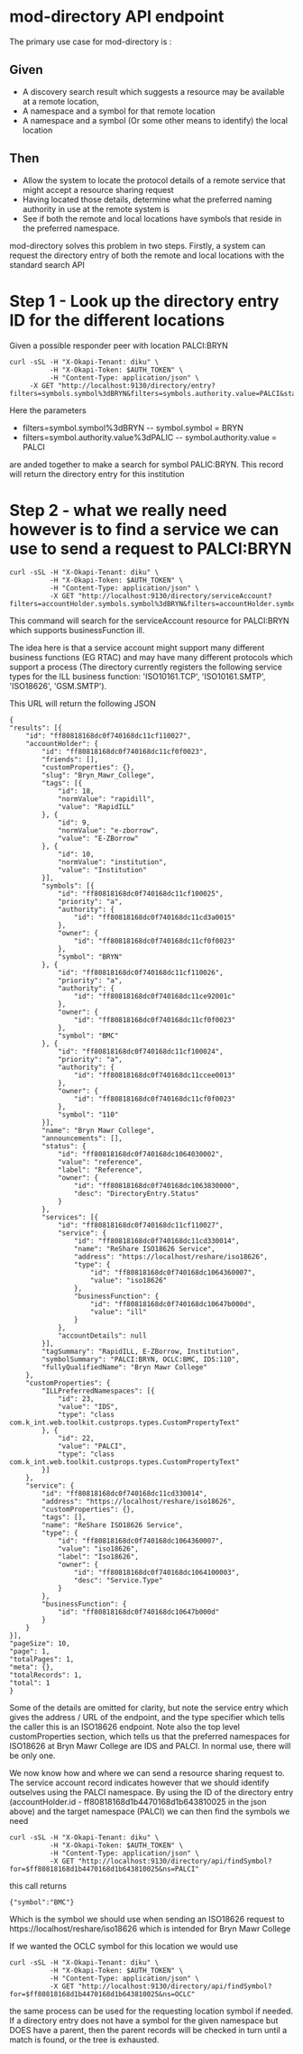 # mod-directory API endpoint

The primary use case for mod-directory is : 

## Given

* A discovery search result which suggests a resource may be available at a remote location,
* A namespace and a symbol for that remote location
* A namespace and a symbol (Or some other means to identify) the local location

## Then 

* Allow the system to locate the protocol details of a remote service that might accept a resource sharing request
* Having located those details, determine what the preferred naming authority in use at the remote system is
* See if both the remote and local locations have symbols that reside in the preferred namespace.

mod-directory solves this problem in two steps. Firstly, a system can request the directory entry of both the remote and local locations
with the standard search API

# Step 1 - Look up the directory entry ID for the different locations

Given a possible responder peer with location PALCI:BRYN

    curl -sSL -H "X-Okapi-Tenant: diku" \
              -H "X-Okapi-Token: $AUTH_TOKEN" \
              -H "Content-Type: application/json" \
         -X GET "http://localhost:9130/directory/entry?filters=symbols.symbol%3dBRYN&filters=symbols.authority.value=PALCI&stats=true"

Here the parameters
* filters=symbol.symbol%3dBRYN -- symbol.symbol = BRYN
* filters=symbol.authority.value%3dPALIC -- symbol.authority.value = PALCI

are anded together to make a search for symbol PALIC:BRYN. This record will return the directory entry for this institution


# Step 2 - what we really need however is to find a service we can use to send a request to PALCI:BRYN

    curl -sSL -H "X-Okapi-Tenant: diku" \
              -H "X-Okapi-Token: $AUTH_TOKEN" \
              -H "Content-Type: application/json" \
              -X GET "http://localhost:9130/directory/serviceAccount?filters=accountHolder.symbols.symbol%3dBRYN&filters=accountHolder.symbols.authority.symbol%3dPALCI&filters=service.businessFunction.value%3dill&stats=true"

This command will search for the serviceAccount resource for PALCI:BRYN which supports businessFunction ill. 

The idea here is that a service account might support many different business functions (EG RTAC) and may have many different protocols which support a process (The directory currently registers the following service types for the ILL business function: 'ISO10161.TCP', 'ISO10161.SMTP', 'ISO18626', 'GSM.SMTP').

This URL will return the following JSON

    {
	"results": [{
		"id": "ff80818168dc0f740168dc11cf110027",
		"accountHolder": {
			"id": "ff80818168dc0f740168dc11cf0f0023",
			"friends": [],
			"customProperties": {},
			"slug": "Bryn_Mawr_College",
			"tags": [{
				"id": 18,
				"normValue": "rapidill",
				"value": "RapidILL"
			}, {
				"id": 9,
				"normValue": "e-zborrow",
				"value": "E-ZBorrow"
			}, {
				"id": 10,
				"normValue": "institution",
				"value": "Institution"
			}],
			"symbols": [{
				"id": "ff80818168dc0f740168dc11cf100025",
				"priority": "a",
				"authority": {
					"id": "ff80818168dc0f740168dc11cd3a0015"
				},
				"owner": {
					"id": "ff80818168dc0f740168dc11cf0f0023"
				},
				"symbol": "BRYN"
			}, {
				"id": "ff80818168dc0f740168dc11cf110026",
				"priority": "a",
				"authority": {
					"id": "ff80818168dc0f740168dc11ce92001c"
				},
				"owner": {
					"id": "ff80818168dc0f740168dc11cf0f0023"
				},
				"symbol": "BMC"
			}, {
				"id": "ff80818168dc0f740168dc11cf100024",
				"priority": "a",
				"authority": {
					"id": "ff80818168dc0f740168dc11ccee0013"
				},
				"owner": {
					"id": "ff80818168dc0f740168dc11cf0f0023"
				},
				"symbol": "110"
			}],
			"name": "Bryn Mawr College",
			"announcements": [],
			"status": {
				"id": "ff80818168dc0f740168dc1064030002",
				"value": "reference",
				"label": "Reference",
				"owner": {
					"id": "ff80818168dc0f740168dc1063830000",
					"desc": "DirectoryEntry.Status"
				}
			},
			"services": [{
				"id": "ff80818168dc0f740168dc11cf110027",
				"service": {
					"id": "ff80818168dc0f740168dc11cd330014",
					"name": "ReShare ISO18626 Service",
					"address": "https://localhost/reshare/iso18626",
					"type": {
						"id": "ff80818168dc0f740168dc1064360007",
						"value": "iso18626"
					},
					"businessFunction": {
						"id": "ff80818168dc0f740168dc10647b000d",
						"value": "ill"
					}
				},
				"accountDetails": null
			}],
			"tagSummary": "RapidILL, E-ZBorrow, Institution",
			"symbolSummary": "PALCI:BRYN, OCLC:BMC, IDS:110",
			"fullyQualifiedName": "Bryn Mawr College"
		},
		"customProperties": {
			"ILLPreferredNamespaces": [{
				"id": 23,
				"value": "IDS",
				"type": "class com.k_int.web.toolkit.custprops.types.CustomPropertyText"
			}, {
				"id": 22,
				"value": "PALCI",
				"type": "class com.k_int.web.toolkit.custprops.types.CustomPropertyText"
			}]
		},
		"service": {
			"id": "ff80818168dc0f740168dc11cd330014",
			"address": "https://localhost/reshare/iso18626",
			"customProperties": {},
			"tags": [],
			"name": "ReShare ISO18626 Service",
			"type": {
				"id": "ff80818168dc0f740168dc1064360007",
				"value": "iso18626",
				"label": "Iso18626",
				"owner": {
					"id": "ff80818168dc0f740168dc1064100003",
					"desc": "Service.Type"
				}
			},
			"businessFunction": {
				"id": "ff80818168dc0f740168dc10647b000d"
			}
		}
	}],
	"pageSize": 10,
	"page": 1,
	"totalPages": 1,
	"meta": {},
	"totalRecords": 1,
	"total": 1
    }

Some of the details are omitted for clarity, but note the service entry which gives the address / URL of the endpoint, and the type specifier which tells
the caller this is an ISO18626 endpoint. Note also the top level customProperties section, which tells us that the preferred namespaces for ISO18626 at Bryn Mawr College
are IDS and PALCI. In normal use, there will be only one.

We now know how and where we can send a resource sharing request to. The service account record indicates however that we should identify outselves using the PALCI
namespace. By using the ID of the directory entry (accountHolder.id - ff80818168d1b4470168d1b643810025 in the json above) and the target namespace (PALCI) we can then find the symbols we need

    curl -sSL -H "X-Okapi-Tenant: diku" \ 
              -H "X-Okapi-Token: $AUTH_TOKEN" \ 
              -H "Content-Type: application/json" \ 
              -X GET "http://localhost:9130/directory/api/findSymbol?for=$ff80818168d1b4470168d1b643810025&ns=PALCI"

this call returns

    {"symbol":"BMC"}

Which is the symbol we should use when sending an ISO18626 request to https://localhost/reshare/iso18626 which is intended for Bryn Mawr College

If we wanted the OCLC symbol for this location we would use

    curl -sSL -H "X-Okapi-Tenant: diku" \ 
              -H "X-Okapi-Token: $AUTH_TOKEN" \ 
              -H "Content-Type: application/json" \ 
              -X GET "http://localhost:9130/directory/api/findSymbol?for=$ff80818168d1b4470168d1b643810025&ns=OCLC"


the same process can be used for the requesting location symbol if needed. If a directory entry does not have a symbol for the given namespace but DOES have
a parent, then the parent records will be checked in turn until a match is found, or the tree is exhausted.
